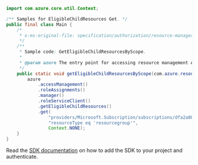 ```java
import com.azure.core.util.Context;

/** Samples for EligibleChildResources Get. */
public final class Main {
    /*
     * x-ms-original-file: specification/authorization/resource-manager/Microsoft.Authorization/stable/2020-10-01/examples/GetEligibleChildResourcesByScope.json
     */
    /**
     * Sample code: GetEligibleChildResourcesByScope.
     *
     * @param azure The entry point for accessing resource management APIs in Azure.
     */
    public static void getEligibleChildResourcesByScope(com.azure.resourcemanager.AzureResourceManager azure) {
        azure
            .accessManagement()
            .roleAssignments()
            .manager()
            .roleServiceClient()
            .getEligibleChildResources()
            .get(
                "providers/Microsoft.Subscription/subscriptions/dfa2a084-766f-4003-8ae1-c4aeb893a99f",
                "resourceType eq 'resourcegroup'",
                Context.NONE);
    }
}
```

Read the [SDK documentation](https://github.com/Azure/azure-sdk-for-java/blob/azure-resourcemanager_2.15.0/sdk/resourcemanager/azure-resourcemanager/README.md) on how to add the SDK to your project and authenticate.
